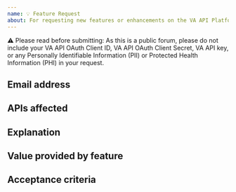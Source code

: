 ```yaml
---
name: 💡 Feature Request
about: For requesting new features or enhancements on the VA API Platform
---
```


⚠️ Please read before submitting: As this is a public forum, please do not include your VA API OAuth Client ID, VA API OAuth Client Secret, VA API key, or any Personally Identifiable Information (PII) or Protected Health Information (PHI) in your request.


## Email address

<!-- Please include your email address. -->


## APIs affected

<!-- Please list affected APIs (if applicable). -->


## Explanation

<!-- Summary of the request -->


## Value provided by feature

<!-- Explanation of why this feature would help your use case or be generally useful. -->


## Acceptance criteria

<!-- List any criteria that developers can use to validate that they have solved your request. -->
